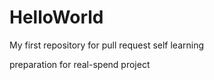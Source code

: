 # HelloWorld
My first repository for pull request self learning

preparation for real-spend project 
